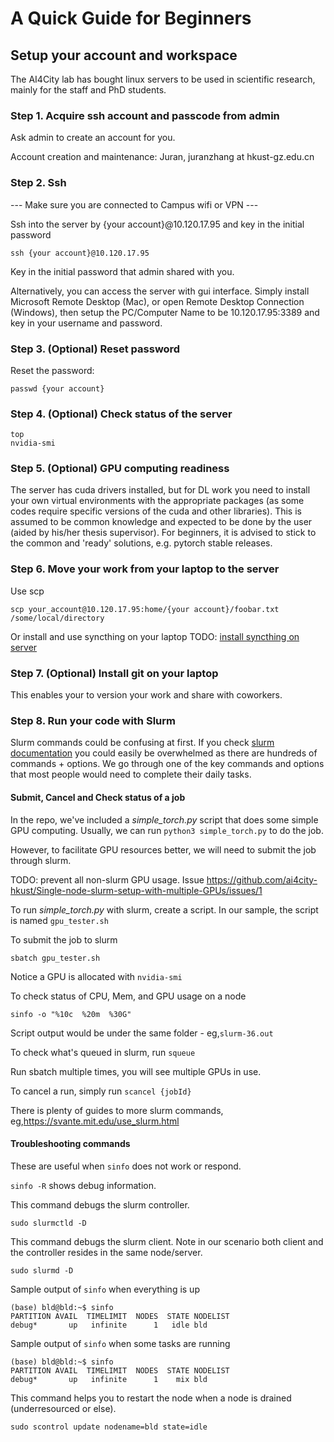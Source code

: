 # A Quick Guide for Beginners

## Setup your account and workspace
The AI4City lab has bought linux servers to be used in scientific research, mainly for the staff and PhD students. 

### Step 1. Acquire ssh account and passcode from admin
Ask admin to create an account for you.

Account creation and maintenance:
Juran, juranzhang at hkust-gz.edu.cn

### Step 2. Ssh
--- Make sure you are connected to Campus wifi or VPN ---

Ssh into the server by {your account}@10.120.17.95 and key in the initial password
```
ssh {your account}@10.120.17.95
```
Key in the initial password that admin shared with you.

Alternatively, you can access the server with gui interface. Simply install Microsoft Remote Desktop (Mac), or open Remote Desktop Connection (Windows), then setup the PC/Computer Name to be 10.120.17.95:3389 and key in your username and password.

### Step 3. (Optional) Reset password
Reset the password:
```
passwd {your account}
```

### Step 4. (Optional) Check status of the server
```
top
nvidia-smi
```

### Step 5. (Optional) GPU computing readiness
The server has cuda drivers installed, but for DL work you need to install your own virtual environments with the appropriate packages (as some codes require specific versions of the cuda and other libraries). This is assumed to be common knowledge and expected to be done by the user (aided by his/her thesis supervisor). For beginners, it is advised to stick to the common and 'ready' solutions, e.g. pytorch stable releases.

### Step 6. Move your work from your laptop to the server
Use scp
```
scp your_account@10.120.17.95:home/{your account}/foobar.txt /some/local/directory
```
Or install and use syncthing on your laptop
TODO: [install syncthing on server](https://github.com/ai4city-hkust/Single-node-slurm-setup-with-multiple-GPUs/issues/5)

### Step 7. (Optional) Install git on your laptop
This enables your to version your work and share with coworkers.

### Step 8. Run your code with Slurm

Slurm commands could be confusing at first. If you check [slurm documentation](https://slurm.schedmd.com/man_index.html) you could easily be overwhelmed as there are hundreds of commands + options. We go through one of the key commands and options that most people would need to complete their daily tasks.

#### Submit, Cancel and Check status of a job

In the repo, we've included a *simple_torch.py* script that does some simple GPU computing.
Usually, we can run `python3 simple_torch.py` to do the job.

However, to facilitate GPU resources better, we will need to submit the job through slurm.

TODO: prevent all non-slurm GPU usage. Issue https://github.com/ai4city-hkust/Single-node-slurm-setup-with-multiple-GPUs/issues/1

To run *simple_torch.py* with slurm, create a script.
In our sample, the script is named `gpu_tester.sh`

To submit the job to slurm
```
sbatch gpu_tester.sh
```

Notice a GPU is allocated with `nvidia-smi`

To check status of CPU, Mem, and GPU usage on a node
```
sinfo -o "%10c  %20m  %30G"
```

Script output would be under the same folder - eg,`slurm-36.out`

To check what's queued in slurm, run `squeue`

Run sbatch multiple times, you will see multiple GPUs in use.


To cancel a run, simply run `scancel {jobId}`

There is plenty of guides to more slurm commands, eg,https://svante.mit.edu/use_slurm.html


#### Troubleshooting commands
These are useful when `sinfo` does not work or respond.

`sinfo -R` shows debug information.

This command debugs the slurm controller.
```
sudo slurmctld -D
```
This command debugs the slurm client. Note in our scenario both client and the controller resides in the same node/server.
```
sudo slurmd -D
```

Sample output of `sinfo` when everything is up
```
(base) bld@bld:~$ sinfo
PARTITION AVAIL  TIMELIMIT  NODES  STATE NODELIST
debug*       up   infinite      1   idle bld
```

Sample output of `sinfo` when some tasks are running
```
(base) bld@bld:~$ sinfo
PARTITION AVAIL  TIMELIMIT  NODES  STATE NODELIST
debug*       up   infinite      1    mix bld
```

This command helps you to restart the node when a node is drained (underresourced or else).
```
sudo scontrol update nodename=bld state=idle
```


